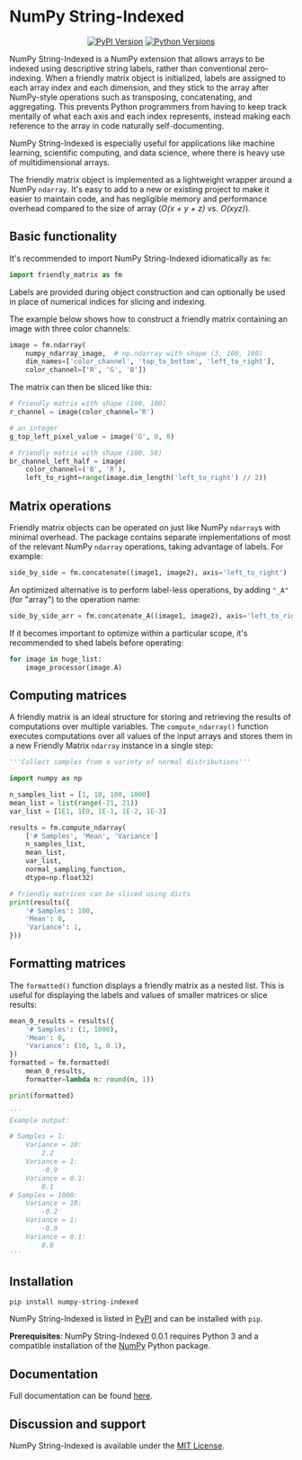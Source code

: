 NumPy String-Indexed
===

<div class="aside">
	<p align="center">
		<a href="https://pypi.org/project/numpy-string-indexed/"><img alt="PyPI Version" src="https://img.shields.io/pypi/v/numpy-string-indexed.svg?maxAge=86400" /></a>
		<a href="https://pypi.org/project/numpy-string-indexed/"><img alt="Python Versions" src="https://img.shields.io/pypi/pyversions/numpy-string-indexed.svg?maxAge=86400" /></a>
	</p>
</div>

NumPy String-Indexed is a NumPy extension that allows arrays to be indexed using descriptive string labels, rather than conventional zero-indexing. When a friendly matrix object is initialized, labels are assigned to each array index and each dimension, and they stick to the array after NumPy-style operations such as transposing, concatenating, and aggregating. This prevents Python programmers from having to keep track mentally of what each axis and each index represents, instead making each reference to the array in code naturally self-documenting.

NumPy String-Indexed is especially useful for applications like machine learning, scientific computing, and data science, where there is heavy use of multidimensional arrays.

The friendly matrix object is implemented as a lightweight wrapper around a NumPy `ndarray`. It's easy to add to a new or existing project to make it easier to maintain code, and has negligible memory and performance overhead compared to the size of array (*O(x + y + z)* vs. *O(xyz)*).


## Basic functionality

It's recommended to import NumPy String-Indexed idiomatically as `fm`:

```python
import friendly_matrix as fm
```

Labels are provided during object construction and can optionally be used in place of numerical indices for slicing and indexing.

The example below shows how to construct a friendly matrix containing an image with three color channels:

```python
image = fm.ndarray(
	numpy_ndarray_image,  # np.ndarray with shape (3, 100, 100)
	dim_names=['color_channel', 'top_to_bottom', 'left_to_right'],
	color_channel=['R', 'G', 'B'])
```

The matrix can then be sliced like this:

```python
# friendly matrix with shape (100, 100)
r_channel = image(color_channel='R')

# an integer
g_top_left_pixel_value = image('G', 0, 0)

# friendly matrix with shape (100, 50)
br_channel_left_half = image(
	color_channel=('B', 'R'),
	left_to_right=range(image.dim_length('left_to_right') // 2))

```


## Matrix operations

Friendly matrix objects can be operated on just like NumPy `ndarray`s with minimal overhead. The package contains separate implementations of most of the relevant NumPy `ndarray` operations, taking advantage of labels. For example:

```python
side_by_side = fm.concatenate((image1, image2), axis='left_to_right')
```

An optimized alternative is to perform label-less operations, by adding `"_A"` (for "array") to the operation name:

```python
side_by_side_arr = fm.concatenate_A((image1, image2), axis='left_to_right')
```

If it becomes important to optimize within a particular scope, it's recommended to shed labels before operating:

```python
for image in huge_list:
	image_processor(image.A)
```


## Computing matrices

A friendly matrix is an ideal structure for storing and retrieving the results of computations over multiple variables. The `compute_ndarray()` function executes computations over all values of the input arrays and stores them in a new Friendly Matrix `ndarray` instance in a single step:

```python
'''Collect samples from a variety of normal distributions'''

import numpy as np

n_samples_list = [1, 10, 100, 1000]
mean_list = list(range(-21, 21))
var_list = [1E1, 1E0, 1E-1, 1E-2, 1E-3]

results = fm.compute_ndarray(
	['# Samples', 'Mean', 'Variance']
	n_samples_list,
	mean_list,
	var_list,
	normal_sampling_function,
	dtype=np.float32)

# friendly matrices can be sliced using dicts
print(results({
	'# Samples': 100,
	'Mean': 0,
	'Variance': 1,
}))
```


## Formatting matrices

The `formatted()` function displays a friendly matrix as a nested list. This is useful for displaying the labels and values of smaller matrices or slice results:

```python
mean_0_results = results({
	'# Samples': (1, 1000),
	'Mean': 0,
	'Variance': (10, 1, 0.1),
})
formatted = fm.formatted(
	mean_0_results,
	formatter=lambda n: round(n, 1))

print(formatted)

'''
Example output:

# Samples = 1:
	Variance = 10:
		2.2
	Variance = 1:
		-0.9
	Variance = 0.1:
		0.1
# Samples = 1000:
	Variance = 10:
		-0.2
	Variance = 1:
		-0.0
	Variance = 0.1:
		0.0
'''
```

## Installation

	pip install numpy-string-indexed

NumPy String-Indexed is listed in [PyPI](https://pypi.org/project/numpy-string-indexed/) and can be installed with `pip`.

**Prerequisites**: NumPy String-Indexed 0.0.1 requires Python 3 and a compatible installation of the [NumPy](https://pypi.org/project/numpy/>) Python package.


## Documentation

Full documentation can be found [here](https://numpy-string-indexed.readthedocs.io/en).


## Discussion and support

NumPy String-Indexed is available under the [MIT License](https://opensource.org/licenses/MIT>).
